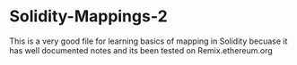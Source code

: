 # Solidity-Mappings-2
This is a very good file for learning basics of mapping in Solidity becuase it has well documented notes and its been tested on Remix.ethereum.org
